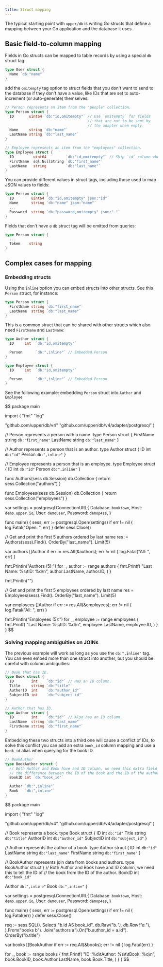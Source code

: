 ```yaml
---
title: Struct mapping
---
```


The typical starting point with `upper/db` is writing Go structs that define a
mapping between your Go application and the database it uses.

## Basic field-to-column mapping

Fields in Go structs can be mapped to table records by using a special `db`
struct tag:

```go
type User struct {
  Name `db:"name"`
}
```

add the `omitempty` tag option to struct fields that you don't want to send to
the database if they don't have a value, like IDs that are set to
auto-increment (or auto-generate) themselves:

```go
// Person represents an item from the "people" collection.
type Person struct {
  ID       uint64 `db:"id,omitempty"` // Use `omitempty` for fields
                                      // that are not to be sent by
                                      // the adapter when empty.
  Name     string `db:"name"`
  LastName string `db:"last_name"`
}

// Employee represents an item from the "employees" collection.
type Employee struct {
  ID         uint64         `db:"id,omitempty"` // Skip `id` column when zero.
  FirstName  sql.NullString `db:"first_name"`
  LastName   string         `db:"last_name"`
}
```

You can provide different values in struct tags, including those used to map
JSON values to fields:

```go
type Person struct {
  ID        uint64 `db:"id,omitempty" json:"id"`
  Name      string `db:"name" json:"name"`
  ...
  Password  string `db:"password,omitempty" json:"-"`
}
```

Fields that don't have a `db` struct tag will be omitted from queries:

```go
type Person struct {
  ...
  Token    string
}
```

## Complex cases for mapping

### Embedding structs

Using the `inline` option you can embed structs into other structs. See this
`Person` struct, for instance:

```go
type Person struct {
  FirstName string `db:"first_name"`
  LastName  string `db:"last_name"`
}
```

This is a common struct that can be shared with other structs which also need
`FirstName` and `LastName`:

```go
type Author struct {
  ID     int  `db:"id,omitempty"`

  Person      `db:",inline"` // Embedded Person
}

type Employee struct {
  ID     int  `db:"id,omitempty"`

  Person      `db:",inline"` // Embedded Person
}
```

See the following example: embedding `Person` struct into `Author` and `Employee`

$$
package main

import (
  "fmt"
  "log"

  "github.com/upper/db/v4"
  "github.com/upper/db/v4/adapter/postgresql"
)

// Person represents a person with a name.
type Person struct {
  FirstName string `db:"first_name"`
  LastName  string `db:"last_name"`
}

// Author represents a person that is an author.
type Author struct {
  ID     int `db:"id"`
  Person `db:",inline"`
}

// Employee represents a person that is an employee.
type Employee struct {
  ID     int `db:"id"`
  Person `db:",inline"`
}

func Authors(sess db.Session) db.Collection {
  return sess.Collection("authors")
}

func Employees(sess db.Session) db.Collection {
  return sess.Collection("employees")
}

var settings = postgresql.ConnectionURL{
  Database: `booktown`,
  Host:     `demo.upper.io`,
  User:     `demouser`,
  Password: `demop4ss`,
}

func main() {
  sess, err := postgresql.Open(settings)
  if err != nil {
    log.Fatal("Open: ", err)
  }
  defer sess.Close()

  // Get and print the first 5 authors ordered by last name
  res := Authors(sess).Find().
    OrderBy("last_name").
    Limit(5)

  var authors []Author
  if err := res.All(&authors); err != nil {
    log.Fatal("All: ", err)
  }

  fmt.Println("Authors (5):")
  for _, author := range authors {
    fmt.Printf(
      "Last Name: %s\tID: %d\n",
      author.LastName,
      author.ID,
    )
  }

  fmt.Println("")

  // Get and print the first 5 employees ordered by last name
  res = Employees(sess).Find().
    OrderBy("last_name").
    Limit(5)

  var employees []Author
  if err := res.All(&employees); err != nil {
    log.Fatal("All: ", err)
  }

  fmt.Println("Employees (5):")
  for _, employee := range employees {
    fmt.Printf(
      "Last Name: %s\tID: %d\n",
      employee.LastName,
      employee.ID,
    )
  }
}
$$

### Solving mapping ambiguities on JOINs

The previous example will work as long as you use the `db:",inline"` tag. You
can even embed more than one struct into another, but you should be careful
with column ambiguities:

```go
// Book that has ID.
type Book struct {
  ID        int    `db:"id"` // Has an ID column.
  Title     string `db:"title"`
  AuthorID  int    `db:"author_id"`
  SubjectID int    `db:"subject_id"`
}

// Author that has ID.
type Author struct {
  ID        int    `db:"id"` // Also has an ID column.
  LastName  string `db:"last_name"`
  FirstName string `db:"first_name"`
}
```

Embedding these two structs into a third one will cause a conflict of IDs, to
solve this conflict you can add an extra `book_id` column mapping and use a
`book_id` alias when querying for the book ID.

```go
// BookAuthor
type BookAuthor struct {
  // Both Author and Book have and ID column, we need this extra field to tell
  // the difference between the ID of the book and the ID of the author.
  BookID int `db:"book_id"`

  Author `db:",inline"`
  Book   `db:",inline"`
}
```

$$
package main

import (
  "fmt"
  "log"

  "github.com/upper/db/v4"
  "github.com/upper/db/v4/adapter/postgresql"
)

// Book represents a book.
type Book struct {
  ID        int    `db:"id"`
  Title     string `db:"title"`
  AuthorID  int    `db:"author_id"`
  SubjectID int    `db:"subject_id"`
}

// Author represents the author of a book.
type Author struct {
  ID        int    `db:"id"`
  LastName  string `db:"last_name"`
  FirstName string `db:"first_name"`
}

// BookAuthor represents join data from books and authors.
type BookAuthor struct {
  // Both Author and Book have and ID column, we need this to tell the ID of
  // the book from the ID of the author.
  BookID int `db:"book_id"`

  Author `db:",inline"`
  Book   `db:",inline"`
}

var settings = postgresql.ConnectionURL{
  Database: `booktown`,
  Host:     `demo.upper.io`,
  User:     `demouser`,
  Password: `demop4ss`,
}

func main() {
  sess, err := postgresql.Open(settings)
  if err != nil {
    log.Fatal(err)
  }
  defer sess.Close()

  req := sess.SQL().
    Select(
    "b.id AS book_id",
    db.Raw("b.*"),
    db.Raw("a.*"),
  ).From("books b").
    Join("authors a").On("b.author_id = a.id").
    OrderBy("b.title")

  var books []BookAuthor
  if err := req.All(&books); err != nil {
    log.Fatal(err)
  }

  for _, book := range books {
    fmt.Printf(
      "ID: %d\tAuthor: %s\t\tBook: %q\n",
      book.BookID,
      book.Author.LastName,
      book.Book.Title,
    )
  }
}
$$
